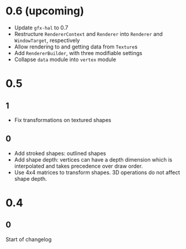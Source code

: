 # 0.6 (upcoming)
- Update `gfx-hal` to 0.7
- Restructure `RendererContext` and `Renderer` into `Renderer` and `WindowTarget`, respectively
- Allow rendering to and getting data from `Texture`s
- Add `RendererBuilder`, with three modifiable settings
- Collapse `data` module into `vertex` module

# 0.5
## 1
- Fix transformations on textured shapes

## 0
- Add stroked shapes: outlined shapes
- Add shape depth: vertices can have a depth dimension which is interpolated and takes precedence over draw order.
- Use 4x4 matrices to transform shapes. 3D operations do not affect shape depth.

# 0.4
## 0
Start of changelog